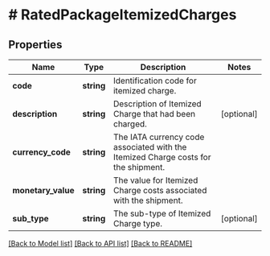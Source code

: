 # # RatedPackageItemizedCharges

## Properties

Name | Type | Description | Notes
------------ | ------------- | ------------- | -------------
**code** | **string** | Identification code for itemized charge. |
**description** | **string** | Description of Itemized Charge that had been charged. | [optional]
**currency_code** | **string** | The IATA currency code associated with the Itemized Charge costs for the shipment. |
**monetary_value** | **string** | The value for Itemized Charge costs associated with the shipment. |
**sub_type** | **string** | The sub-type of Itemized Charge type. | [optional]

[[Back to Model list]](../../README.md#models) [[Back to API list]](../../README.md#endpoints) [[Back to README]](../../README.md)
